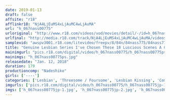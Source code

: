```yaml
---
date: 2019-01-13
draft: false
affsite: "r18"
afflinkr18: "NjA4LjEuMS4xLjAuMC4wLjAuMA"
url: "h_067nass00775"
urloriginal: "http://www.r18.com/videos/vod/movies/detail/-/id=h_067nass00775"
urlfinal: "http://media.r18.com/track/NjA4LjEuMS4xLjAuMC4wLjAuMA/videos/vod/movies/detail/-/id=h_067nass00775"
samplevid: "awspv3001.r18.com/litevideo/freepv/8/84n/84nass775/84nass775_dmb_w.mp4"
title: "Genuine Lesbian Series I've Chosen These 18 Luscious Scenes A Cold Bitch Is Defiled In A Triple Lesbian Orgy Special Edition"
mainimgurl: "pics.r18.com/digital/video/h_067nass00775/h_067nass00775ps.jpg"
mainimgs: "h_067nass00775ps.jpg"
releasedate: "Jan. 12, 2018"
duration: 179
productioncomp: "Nadeshiko"
girls: ['----']
categories: ['Lesbian', 'Threesome / Foursome', 'Lesbian Kissing', 'Compilation']
imgurls: ['pics.r18.com/digital/video/h_067nass00775/h_067nass00775jp-1.jpg', 'pics.r18.com/digital/video/h_067nass00775/h_067nass00775jp-2.jpg', 'pics.r18.com/digital/video/h_067nass00775/h_067nass00775jp-3.jpg', 'pics.r18.com/digital/video/h_067nass00775/h_067nass00775jp-4.jpg', 'pics.r18.com/digital/video/h_067nass00775/h_067nass00775jp-5.jpg', 'pics.r18.com/digital/video/h_067nass00775/h_067nass00775jp-6.jpg', 'pics.r18.com/digital/video/h_067nass00775/h_067nass00775jp-7.jpg', 'pics.r18.com/digital/video/h_067nass00775/h_067nass00775jp-8.jpg', 'pics.r18.com/digital/video/h_067nass00775/h_067nass00775jp-9.jpg', 'pics.r18.com/digital/video/h_067nass00775/h_067nass00775jp-10.jpg', 'pics.r18.com/digital/video/h_067nass00775/h_067nass00775jp-11.jpg', 'pics.r18.com/digital/video/h_067nass00775/h_067nass00775jp-12.jpg', 'pics.r18.com/digital/video/h_067nass00775/h_067nass00775jp-13.jpg', 'pics.r18.com/digital/video/h_067nass00775/h_067nass00775jp-14.jpg', 'pics.r18.com/digital/video/h_067nass00775/h_067nass00775jp-15.jpg', 'pics.r18.com/digital/video/h_067nass00775/h_067nass00775jp-16.jpg', 'pics.r18.com/digital/video/h_067nass00775/h_067nass00775jp-17.jpg', 'pics.r18.com/digital/video/h_067nass00775/h_067nass00775jp-18.jpg', 'pics.r18.com/digital/video/h_067nass00775/h_067nass00775jp-19.jpg', 'pics.r18.com/digital/video/h_067nass00775/h_067nass00775jp-20.jpg']
imgs: ['h_067nass00775jp-1.jpg', 'h_067nass00775jp-2.jpg', 'h_067nass00775jp-3.jpg', 'h_067nass00775jp-4.jpg', 'h_067nass00775jp-5.jpg', 'h_067nass00775jp-6.jpg', 'h_067nass00775jp-7.jpg', 'h_067nass00775jp-8.jpg', 'h_067nass00775jp-9.jpg', 'h_067nass00775jp-10.jpg', 'h_067nass00775jp-11.jpg', 'h_067nass00775jp-12.jpg', 'h_067nass00775jp-13.jpg', 'h_067nass00775jp-14.jpg', 'h_067nass00775jp-15.jpg', 'h_067nass00775jp-16.jpg', 'h_067nass00775jp-17.jpg', 'h_067nass00775jp-18.jpg', 'h_067nass00775jp-19.jpg', 'h_067nass00775jp-20.jpg']
---
```

